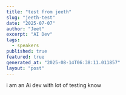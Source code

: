 ```yaml
---
title: "test from jeeth"
slug: "jeeth-test"
date: "2025-07-07"
author: "Jeet"
excerpt: "AI Dev"
tags:
  - speakers
published: true
featured: true
generated_at: "2025-08-14T06:38:11.011857"
layout: "post"
---
```


i am an Ai dev with lot of testing know
